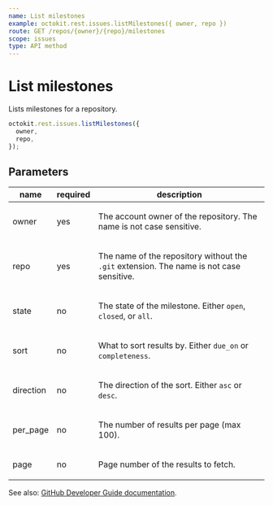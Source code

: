 ```yaml
---
name: List milestones
example: octokit.rest.issues.listMilestones({ owner, repo })
route: GET /repos/{owner}/{repo}/milestones
scope: issues
type: API method
---
```


# List milestones

Lists milestones for a repository.

```js
octokit.rest.issues.listMilestones({
  owner,
  repo,
});
```

## Parameters

<table>
  <thead>
    <tr>
      <th>name</th>
      <th>required</th>
      <th>description</th>
    </tr>
  </thead>
  <tbody>
    <tr><td>owner</td><td>yes</td><td>

The account owner of the repository. The name is not case sensitive.

</td></tr>
<tr><td>repo</td><td>yes</td><td>

The name of the repository without the `.git` extension. The name is not case sensitive.

</td></tr>
<tr><td>state</td><td>no</td><td>

The state of the milestone. Either `open`, `closed`, or `all`.

</td></tr>
<tr><td>sort</td><td>no</td><td>

What to sort results by. Either `due_on` or `completeness`.

</td></tr>
<tr><td>direction</td><td>no</td><td>

The direction of the sort. Either `asc` or `desc`.

</td></tr>
<tr><td>per_page</td><td>no</td><td>

The number of results per page (max 100).

</td></tr>
<tr><td>page</td><td>no</td><td>

Page number of the results to fetch.

</td></tr>
  </tbody>
</table>

See also: [GitHub Developer Guide documentation](https://docs.github.com/rest/issues/milestones#list-milestones).
